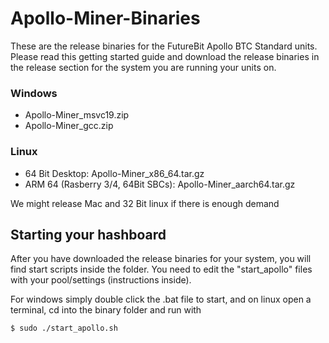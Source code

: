 # Apollo-Miner-Binaries

These are the release binaries for the FutureBit Apollo BTC Standard units. Please read this getting started guide and download the release binaries in the release section for the system you are running your units on.

### Windows
* Apollo-Miner_msvc19.zip
* Apollo-Miner_gcc.zip

### Linux
* 64 Bit Desktop: Apollo-Miner_x86_64.tar.gz
* ARM 64 (Rasberry 3/4, 64Bit SBCs): Apollo-Miner_aarch64.tar.gz

We might release Mac and 32 Bit linux if there is enough demand 

## Starting your hashboard

After you have downloaded the release binaries for your system, you will find start scripts inside the folder. You need to edit the "start_apollo" files with your pool/settings (instructions inside).

For windows simply double click the .bat file to start, and on linux open a terminal, cd into the binary folder and run with

```sh
$ sudo ./start_apollo.sh
```


 
